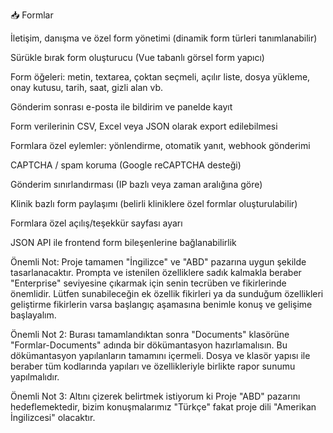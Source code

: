 📥 Formlar

İletişim, danışma ve özel form yönetimi (dinamik form türleri tanımlanabilir)

Sürükle bırak form oluşturucu (Vue tabanlı görsel form yapıcı)

Form öğeleri: metin, textarea, çoktan seçmeli, açılır liste, dosya yükleme, onay kutusu, tarih, saat, gizli alan vb.

Gönderim sonrası e-posta ile bildirim ve panelde kayıt

Form verilerinin CSV, Excel veya JSON olarak export edilebilmesi

Formlara özel eylemler: yönlendirme, otomatik yanıt, webhook gönderimi

CAPTCHA / spam koruma (Google reCAPTCHA desteği)

Gönderim sınırlandırması (IP bazlı veya zaman aralığına göre)

Klinik bazlı form paylaşımı (belirli kliniklere özel formlar oluşturulabilir)

Formlara özel açılış/teşekkür sayfası ayarı

JSON API ile frontend form bileşenlerine bağlanabilirlik



Önemli Not: Proje tamamen "İngilizce" ve "ABD" pazarına uygun şekilde tasarlanacaktır. Prompta ve istenilen özelliklere sadık kalmakla beraber "Enterprise" seviyesine çıkarmak için senin tecrüben ve fikirlerinde önemlidir. Lütfen sunabileceğin ek özellik fikirleri ya da sunduğum özellikleri geliştirme fikirlerin varsa başlangıç aşamasına benimle konuş ve gelişime başlayalım.



Önemli Not 2: Burası tamamlandıktan sonra "Documents" klasörüne "Formlar-Documents" adında bir dökümantasyon hazırlamalısın. Bu dökümantasyon yapılanların tamamını içermeli. Dosya ve klasör yapısı ile beraber tüm kodlarında yapıları ve özellikleriyle birlikte rapor sunumu yapılmalıdır.

Önemli Not 3: Altını çizerek belirtmek istiyorum ki Proje "ABD" pazarını hedeflemektedir, bizim konuşmalarımız "Türkçe" fakat proje dili "Amerikan İngilizcesi" olacaktır.